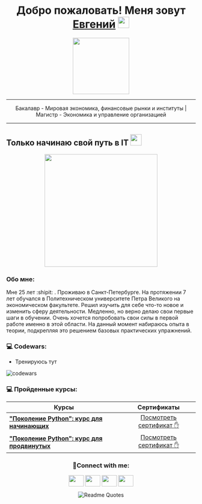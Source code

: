 <h1 align="center">Добро пожаловать! Меня зовут <a href="https://vk.com/e.pynzar" target="_blank">Евгений</a> <img src="https://github.com/blackcater/blackcater/raw/main/images/Hi.gif" width="30"/></h1>
<p align="center"><a href="https://www.github.com/Pynzar" target="_blank" rel="noreferrer"><img src="https://img.shields.io/github/followers/Pynzar?logo=github&style=for-the-badge&color=white&labelColor=black"  width="150"/></a></p>

---
<p align="center">Бакалавр - Мировая экономика, финансовые рынки и институты | Магистр - Экономика и управление организацией </p>

---
Только начинаю свой путь в IT <img src="https://media.giphy.com/media/WUlplcMpOCEmTGBtBW/giphy.gif" width="30px"> 
----
<div id="header" align="center">
  <img src="https://media.giphy.com/media/Qo2dupDib32rkTY4hX/giphy.gif" width="300"/>
</div>

### Обо мне: 

<p style="text" align="left";">Мне 25 лет :shipit: . Проживаю в Санкт-Петербурге. На протяжении 7 лет обучался в Политехническом университете Петра Великого на экономическом факультете. Решил изучить для себе что-то новое и изменить сферу деятельности. Медленно, но верно делаю свои первые шаги в обучении. Очень хочется попробовать свои силы в первой работе именно в этой области. На данный момент набираюсь опыта в теории, подкрепляя это решением базовых практических упражнений. </p>

### 💻 Codewars:
- Тренируюсь тут

![codewars](https://www.codewars.com/users/e.pynzar/badges/large)
### 💻 Пройденные курсы:

| Курсы                                                                              | Сертификаты       |
| ----------------------------------------------------------------                   | :---------------: |
| [**"Поколение Python": курс для начинающих**](https://stepik.org/course/58852/)   | [Посмотреть сертификат :hand:](https://github.com/Pynzar/Diplomas-and-certificates/blob/main/Stepik%20Certificate%20Поколение%20Python%20курс%20для%20начинающих.pdf)|
| [**"Поколение Python": курс для продвинутых**](https://stepik.org/course/68343/)  | [Посмотреть сертификат :hand:](https://github.com/Pynzar/Diplomas-and-certificates/blob/main/Поколение%20Python_Курс%20для%20продвинутых.pdf)|



<h3 align="center">🤝Connect with me:</h3>
<p align="center">
<a href="https://t.me/slammyone" target="blank"><img align="center" src="https://cdn.jsdelivr.net/npm/simple-icons@3.0.1/icons/telegram.svg" alt="" height="30" width="40" /></a>
<a href="https://discord.com/users/slamonelove" target="blank"><img align="center" src="https://cdn.jsdelivr.net/npm/simple-icons@3.0.1/icons/discord.svg" alt="" height="30" width="40" /></a>
<a href="https://vk.com/e.pynzar" target="blank"><img align="center" src="https://cdn.jsdelivr.net/npm/simple-icons@3.0.1/icons/vk.svg" alt="" height="30" width="40" /></a>
<a href="http://www.instagram.com/e.pynzar" target="blank"><img align="center" src="https://cdn.jsdelivr.net/npm/simple-icons@3.0.1/icons/instagram.svg" alt="" height="30" width="40" /></a>
</p>

<div id="header" align="center">
   
  ![Readme Quotes](https://quotes-github-readme.vercel.app/api?type=horizontal&theme=dark)
</div>
 
